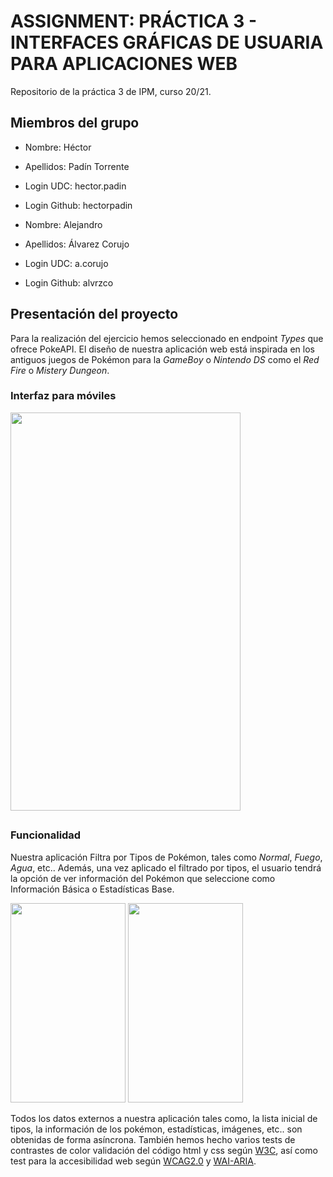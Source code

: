 # ASSIGNMENT: PRÁCTICA 3 - INTERFACES GRÁFICAS DE USUARIA PARA APLICACIONES WEB

Repositorio de la práctica 3 de IPM, curso 20/21.

## Miembros del grupo

  * Nombre: Héctor
  * Apellidos: Padín Torrente
  * Login UDC: hector.padin
  * Login Github: hectorpadin
  
  * Nombre: Alejandro
  * Apellidos: Álvarez Corujo
  * Login UDC: a.corujo
  * Login Github: alvrzco

## Presentación del proyecto

Para la realización del ejercicio hemos seleccionado en endpoint *Types* que ofrece PokeAPI. El diseño de nuestra 
aplicación web está inspirada en los antiguos juegos de Pokémon para la *GameBoy* o *Nintendo DS* como el *Red Fire* o
*Mistery Dungeon*. 

### Interfaz para móviles

<img src="https://github.com/ipm-fic/03-web-hectorpadin/blob/master/cap1.jpeg" width="368" height="637">


##
### Funcionalidad
Nuestra aplicación Filtra por Tipos de Pokémon, tales como *Normal*, *Fuego*, *Agua*, etc.. Además, una vez aplicado el
filtrado por tipos, el usuario tendrá la opción de ver información del Pokémon que seleccione como Información Básica o 
Estadísticas Base.
<p>
<img src="https://github.com/ipm-fic/03-web-hectorpadin/blob/master/cap2.jpeg" width="184" height="319">       
      <img src="https://github.com/ipm-fic/03-web-hectorpadin/blob/master/cap3.jpeg" width="184" height="319">
</p>

Todos los datos externos a nuestra aplicación tales como, la lista inicial de tipos, la información de los pokémon, 
estadísticas, imágenes, etc.. son obtenidas de forma asíncrona. También hemos hecho varios tests de contrastes de color
validación del código html y css según <a href="https://www.w3.org">W3C</a>, así como test para la accesibilidad web 
según <a href="https://www.w3.org/TR/WCAG20/">WCAG2.0</a> y <a href="https://www.w3.org/TR/wai-aria/">WAI-ARIA</a>.